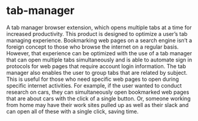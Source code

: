 # tab-manager
A tab manager browser extension, which opens multiple tabs at a time for increased productivity. This product is designed to optimize a user’s tab managing experience. Bookmarking web pages on a search engine isn’t a foreign concept to those who browse the internet on a regular basis. However, that experience can be optimized with the use of a tab manager that can open multiple tabs simultaneously and is able to automate sign in protocols for web pages that require account login information. The tab manager also enables the user to group tabs that are related by subject. This is useful for those who need specific web pages to open during specific internet activities. For example, if the user wanted to conduct research on cars, they can simultaneously open bookmarked web pages that are about cars with the click of a single button. Or, someone working from home may have their work sites pulled up as well as their slack and can open all of these with a single click, saving time.
